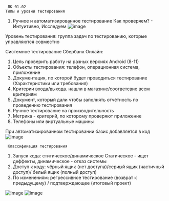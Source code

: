      ЛК 01.02
    Типы и уровни тестирования
1. Ручное и автоматизированное тестирование
Как проверяем? - Интуитивно, Исследуем
![image](https://user-images.githubusercontent.com/97594112/215049794-d181669e-35a7-4899-907c-97d0c6981ec0.png)

Уровень тестирования: группа задач по тестированию, которые управляются совместно

Системное тестирование Сбербанк Онлайн:
1. Цель проверить работу на разных версиях Android (8-11)
2. Объекты тестирования: телефон, операционная система, приложение
3. Документация, по которой будет проводиться тестирование (Характеристики или требования)
4. Критерии входа/выхода. нашли в магазине/соответсвие всем критериям
5. Документ, который дали чтобы заполнять отчётность по проведению тестирования
6. Ручное тестирование на производительность
7. Метрика - критерий, по которому проверяют приложение
8. Телефоны или виртуальные машины


При автоматизированном тестировании базис добавляется в код
![image](https://user-images.githubusercontent.com/97594112/215056683-59d210e4-f62a-40de-9231-7a13d9ac9285.png)

     Классификация тестирования
1. Запуск кода: ститическое/динамическое
Статическое - ищет деффекты, динамическое - отказ системы
2. Доступ к коду: чёрный ящик (нет доступа)/сериый ящик (частичный доступ)/ белый ящик (полный доступ)
3. По изменениям: регрессивное тестирование (возврат к предыдущему) / подтверждающее (итоговый проект) 

![image](https://user-images.githubusercontent.com/97594112/215058259-6982aee7-0f2b-4314-a6e2-74cd19bf0157.png)
![image](https://user-images.githubusercontent.com/97594112/215060968-0235edcc-c11c-4085-8ec4-1b9c803c51e9.png)


